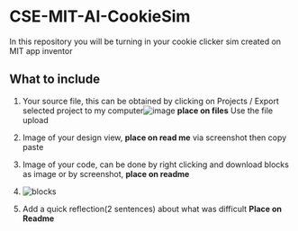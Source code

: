 # CSE-MIT-AI-CookieSim

In this repository you will be turning in your cookie clicker sim created on MIT app inventor

## What to include

1. Your source file, this can be obtained by clicking on Projects / Export selected project to my computer![image](https://github.com/user-attachments/assets/f99cff16-16e3-4e1e-afc7-9da69f0e47f4) __place on files__ Use the file upload
2. Image of your design view, __place on read me__ via screenshot then copy paste
3. Image of your code, can be done by right clicking and download blocks as image or by screenshot, __place on readme__
4. ![blocks](https://github.com/user-attachments/assets/1dab17cc-59a9-4b23-83a9-7383cbbbd843)

5. Add a quick reflection(2 sentences) about what was difficult __Place on Readme__


